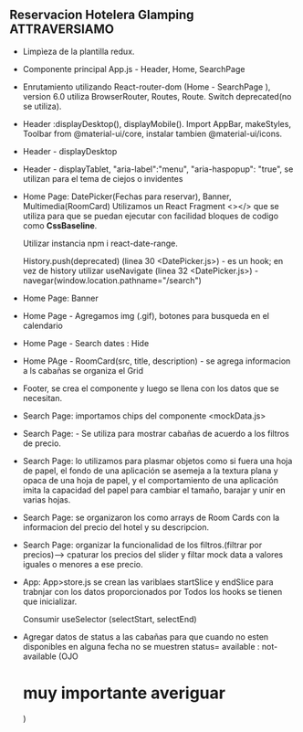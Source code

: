## Reservacion Hotelera Glamping ATTRAVERSIAMO



- Limpìeza de la plantilla redux.
- Componente principal App.js - Header, Home, SearchPage
- Enrutamiento utilizando React-router-dom (Home - SearchPage ), version 6.0 utiliza BrowserRouter, Routes, Route. Switch deprecated(no se utiliza).
- Header :displayDesktop(), displayMobile(). Import AppBar, makeStyles, Toolbar from @material-ui/core, instalar tambien @material-ui/icons.
- Header - displayDesktop 
- Header - displayTablet, 
              "aria-label":"menu",
              "aria-haspopup": "true", 
  se utilizan para el tema de ciejos o invidentes
- Home Page: DatePicker(Fechas para reservar), Banner, Multimedia(RoomCard)
    Utilizamos un React Fragment <></> que se utiliza para que se puedan ejecutar con facilidad bloques de codigo como <strong>CssBaseline</strong>.

    Utilizar instancia npm i react-date-range.

    History.push(deprecated) (linea 30 <DatePicker.js>) - es un hook; en vez de history utilizar useNavigate (linea 32 <DatePicker.js>) - navegar(window.location.pathname="/search")

- Home Page: Banner 
- Home Page - Agregamos img (.gif), botones para busqueda en el calendario
- Home Page - Search dates : Hide <DatePicker>
- Home PAge - RoomCard(src, title, description) - se agrega informacion a ls cabañas se organiza el Grid
- Footer, se crea el componente y luego se llena con los datos que se necesitan.
- Search Page: importamos chips del componente <mockData.js>
- Search Page: <Results/> - Se utiliza para mostrar cabañas de acuerdo a los filtros de precio.
- Search Page: <Paper/> lo utilizamos para plasmar objetos como si fuera una hoja de papel, el fondo de una aplicación se asemeja a la textura plana y opaca de una hoja de papel, y el comportamiento de una aplicación imita la capacidad del papel para cambiar el tamaño, barajar y unir en varias hojas. 
- Search Page: se organizaron los <Results/>como arrays de Room Cards con la informacion del precio del hotel y su descripcion.
- Search Page: organizar la funcionalidad de los filtros.(filtrar por precios)--> cpaturar los precios del slider y filtar mock data a valores iguales o menores a ese precio.
- App:
  App>store.js se crean las variblaes startSlice y endSlice para trabnjar con los datos proporcionados por <DatePicker/> Todos los hooks se tienen que inicializar.

  Consumir useSelector (selectStart, selectEnd)
- Agregar datos de status a las cabañas para que cuando no esten disponibles en alguna fecha no se muestren status= available : not-available (OJO <h1><strong>muy importante averiguar</strong></h1>)


